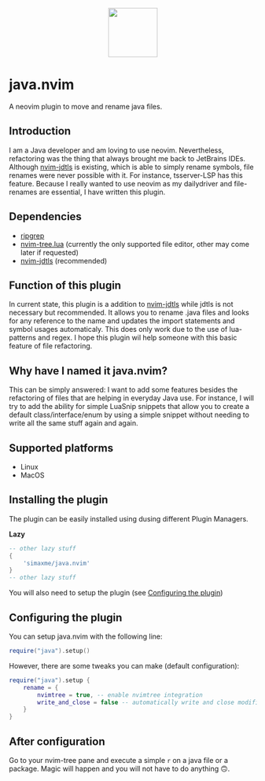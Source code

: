 <p align="center">
    <img src="https://github.com/simaxme/java.nvim/blob/main/images/neovim_java.png?raw=true" align="center" width="100">
</p>

# java.nvim
A neovim plugin to move and rename java files.

## Introduction
I am a Java developer and am loving to use neovim. Nevertheless, refactoring was the thing that always brought me back to JetBrains IDEs. Although [nvim-jdtls](https://github.com/mfussenegger/nvim-jdtls) is existing, which is able to simply rename symbols, file renames were never possible with it. For instance, tsserver-LSP has this feature. Because I really wanted to use neovim as my dailydriver and file-renames are essential, I have written this plugin.

## Dependencies
- [ripgrep](https://github.com/BurntSushi/ripgrep)
- [nvim-tree.lua](https://github.com/nvim-tree/nvim-tree.lua) (currently the only supported file editor, other may come later if requested)
- [nvim-jdtls](https://github.com/mfussenegger/nvim-jdtls) (recommended)

## Function of this plugin
In current state, this plugin is a addition to [nvim-jdtls](https://github.com/mfussenegger/nvim-jdtls) while jdtls is not necessary but recommended. It allows you to rename .java files and looks for any reference to the name and updates the import statements and symbol usages automaticaly. This does only work due to the use of lua-patterns and regex. 
I hope this plugin wil help someone with this basic feature of file refactoring. 

## Why have I named it java.nvim?
This can be simply answered: I want to add some features besides the refactoring of files that are helping in everyday Java use. For instance, I will try to add the ability for simple LuaSnip snippets that allow you to create a default class/interface/enum by using a simple snippet without needing to write all the same stuff again and again.

## Supported platforms
- Linux
- MacOS

## Installing the plugin
The plugin can be easily installed using dusing different Plugin Managers.

**Lazy**
```lua
-- other lazy stuff
{
    'simaxme/java.nvim'
}
-- other lazy stuff
```

You will also need to setup the plugin (see [Configuring the plugin](#configuring-the-plugin))

## Configuring the plugin
You can setup java.nvim with the following line:
```lua
require("java").setup()
```

However, there are some tweaks you can make (default configuration):
```lua
require("java").setup {
    rename = {
        nvimtree = true, -- enable nvimtree integration
        write_and_close = false -- automatically write and close modified (previously unopened) files after refactoring a java file
    }
}
```

## After configuration
Go to your nvim-tree pane and execute a simple `r` on a java file or a package. Magic will happen and you will not have to do anything 🙃.
